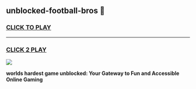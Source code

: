 
## unblocked-football-bros 👋
<h3>
<a href="https://premium.freeplayer.one?title=unblocked-football-bros&ref=14F">CLICK TO PLAY</a></h3>
<hr>

<h3>
<a href="https://premium.freeplayer.one?title=unblocked-football-bros&ref=14F">CLICK 2 PLAY</a>
  
</h3>

<a href="https://premium.freeplayer.one?title=unblocked-football-bros&ref=12F/"><img src="https://clearcache.store/games.png"></a>


**worlds hardest game unblocked: Your Gateway to Fun and Accessible Online Gaming**

